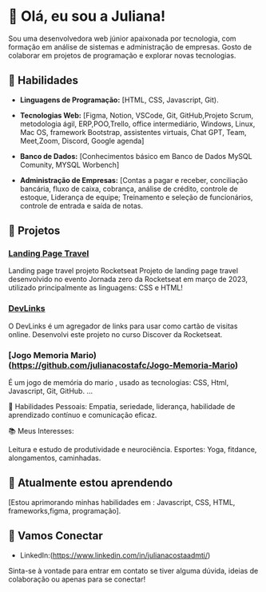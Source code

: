
# 👋 Olá, eu sou a Juliana!

Sou uma desenvolvedora web júnior apaixonada por tecnologia, com formação em análise de sistemas e administração de empresas. Gosto de colaborar em projetos de programação e explorar novas tecnologias.

## 🔧 Habilidades

- **Linguagens de Programação:** [HTML, CSS, Javascript, Git).
  
- **Tecnologias Web:** [Figma, Notion, VSCode, Git, GitHub,Projeto Scrum, metodologia ágil, ERP,POO,Trello, office intermediário, Windows, Linux, Mac OS, framework Bootstrap, assistentes virtuais, Chat GPT, Team, Meet,Zoom, Discord, Google agenda]
  
- **Banco de Dados:** [Conhecimentos básico em Banco de Dados MySQL Comunity, MYSQL Worbench]
  
- **Administração de Empresas:** [Contas a pagar e receber, conciliação bancária, fluxo de caixa, cobrança, análise de crédito, controle de estoque, Liderança de equipe; Treinamento e seleção de funcionários, controle de entrada e saída de notas.
  
## 🚀 Projetos

### [Landing Page Travel](https://github.com/julianacostafc/landing-page-travel)
Landing page travel projeto Rocketseat
Projeto de landing page travel desenvolvido no evento Jornada zero da Rocketseat em março de 2023, utilizado principalmente as linguagens: CSS e HTML!

### [DevLinks](https://github.com/julianacostafc/DevLinks)
O DevLinks é um agregador de links para usar como cartão de visitas online. Desenvolvi este projeto no curso Discover da Rocketseat.

### [Jogo Memoria Mario)  (https://github.com/julianacostafc/Jogo-Memoria-Mario)
É um jogo de memória do mario , usado as tecnologias: CSS, Html, Javascript, Git, GitHub.
...

🌱 Habilidades Pessoais: Empatia, seriedade, liderança, habilidade de aprendizado contínuo e comunicação eficaz.

📚 Meus Interesses:

Leitura e estudo de produtividade e neurociência.
Esportes: Yoga, fitdance, alongamentos, caminhadas.

## 🌱 Atualmente estou aprendendo

[Estou aprimorando minhas habilidades em : Javascript, CSS, HTML, frameworks,figma, programação].

## 🤝 Vamos Conectar

- LinkedIn:(https://www.linkedin.com/in/julianacostaadmti/)

Sinta-se à vontade para entrar em contato se tiver alguma dúvida, ideias de colaboração ou apenas para se conectar!



